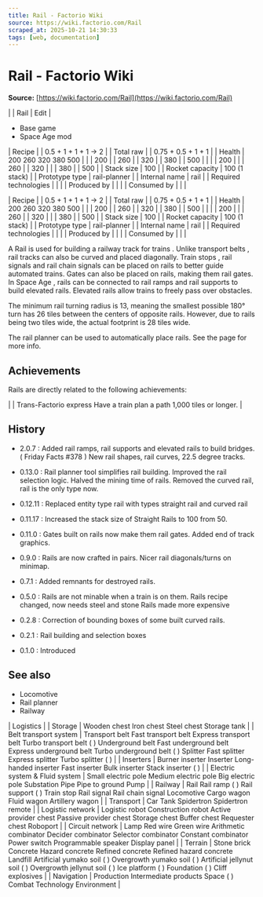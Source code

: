 ```yaml
---
title: Rail - Factorio Wiki
source: https://wiki.factorio.com/Rail
scraped_at: 2025-10-21 14:30:33
tags: [web, documentation]
---
```


# Rail - Factorio Wiki

**Source:** [https://wiki.factorio.com/Rail](https://wiki.factorio.com/Rail)


|  | Rail | Edit |

- Base game
- Space Age mod

| Recipe |
| 0.5 + 1 + 1 + 1 → 2 |
| Total raw |
| 0.75 + 0.5 + 1 + 1 |
| Health | 200 260 320 380 500 |  |  | 200 |  | 260 |  | 320 |  | 380 |  | 500 |
|  |  | 200 |
|  | 260 |  | 320 |
|  | 380 |  | 500 |
| Stack size | 100 |
| Rocket capacity | 100 (1 stack) |
| Prototype type | rail-planner |
| Internal name | rail |
| Required technologies |
|  |
| Produced by |
|  |
| Consumed by |
|  |

| Recipe |
| 0.5 + 1 + 1 + 1 → 2 |
| Total raw |
| 0.75 + 0.5 + 1 + 1 |
| Health | 200 260 320 380 500 |  |  | 200 |  | 260 |  | 320 |  | 380 |  | 500 |
|  |  | 200 |
|  | 260 |  | 320 |
|  | 380 |  | 500 |
| Stack size | 100 |
| Rocket capacity | 100 (1 stack) |
| Prototype type | rail-planner |
| Internal name | rail |
| Required technologies |
|  |
| Produced by |
|  |
| Consumed by |
|  |

A Rail is used for building a railway track for trains . Unlike transport belts , rail tracks can also be curved and placed diagonally. Train stops , rail signals and rail chain signals can be placed on rails to better guide automated trains. Gates can also be placed on rails, making them rail gates. In Space Age , rails can be connected to rail ramps and rail supports to build elevated rails. Elevated rails allow trains to freely pass over obstacles.

The minimum rail turning radius is 13, meaning the smallest possible 180° turn has 26 tiles between the centers of opposite rails. However, due to rails being two tiles wide, the actual footprint is 28 tiles wide.

The rail planner can be used to automatically place rails. See the page for more info.

## Achievements

Rails are directly related to the following achievements:

|  | Trans-Factorio express Have a train plan a path 1,000 tiles or longer. |

## History

- 2.0.7 : Added rail ramps, rail supports and elevated rails to build bridges. ( Friday Facts #378 ) New rail shapes, rail curves, 22.5 degree tracks.

- 0.13.0 : Rail planner tool simplifies rail building. Improved the rail selection logic. Halved the mining time of rails. Removed the curved rail, rail is the only type now.

- 0.12.11 : Replaced entity type rail with types straight rail and curved rail

- 0.11.17 : Increased the stack size of Straight Rails to 100 from 50.

- 0.11.0 : Gates built on rails now make them rail gates. Added end of track graphics.

- 0.9.0 : Rails are now crafted in pairs. Nicer rail diagonals/turns on minimap.

- 0.7.1 : Added remnants for destroyed rails.

- 0.5.0 : Rails are not minable when a train is on them. Rails recipe changed, now needs steel and stone Rails made more expensive

- 0.2.8 : Correction of bounding boxes of some built curved rails.

- 0.2.1 : Rail building and selection boxes

- 0.1.0 : Introduced

## See also

- Locomotive
- Rail planner
- Railway

| Logistics |
| Storage | Wooden chest Iron chest Steel chest Storage tank |
| Belt transport system | Transport belt Fast transport belt Express transport belt Turbo transport belt ( ) Underground belt Fast underground belt Express underground belt Turbo underground belt ( ) Splitter Fast splitter Express splitter Turbo splitter ( ) |
| Inserters | Burner inserter Inserter Long-handed inserter Fast inserter Bulk inserter Stack inserter ( ) |
| Electric system & Fluid system | Small electric pole Medium electric pole Big electric pole Substation Pipe Pipe to ground Pump |
| Railway | Rail Rail ramp ( ) Rail support ( ) Train stop Rail signal Rail chain signal Locomotive Cargo wagon Fluid wagon Artillery wagon |
| Transport | Car Tank Spidertron Spidertron remote |
| Logistic network | Logistic robot Construction robot Active provider chest Passive provider chest Storage chest Buffer chest Requester chest Roboport |
| Circuit network | Lamp Red wire Green wire Arithmetic combinator Decider combinator Selector combinator Constant combinator Power switch Programmable speaker Display panel |
| Terrain | Stone brick Concrete Hazard concrete Refined concrete Refined hazard concrete Landfill Artificial yumako soil ( ) Overgrowth yumako soil ( ) Artificial jellynut soil ( ) Overgrowth jellynut soil ( ) Ice platform ( ) Foundation ( ) Cliff explosives |
| Navigation | Production Intermediate products Space ( ) Combat Technology Environment |

